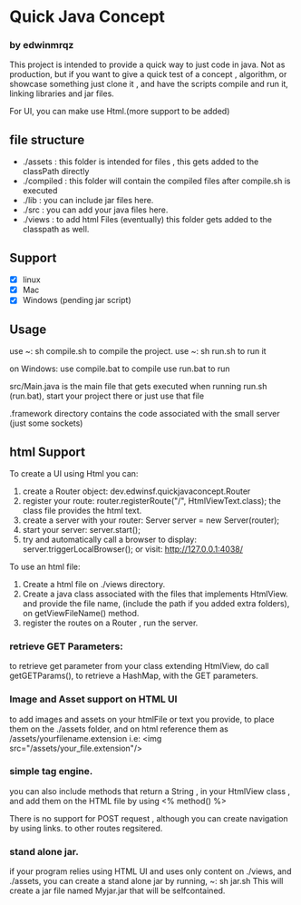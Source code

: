 # Quick Java Concept

### by edwinmrqz

This project is intended to provide a quick way to just code in java.
Not as production, but if you want to give a quick test of a concept , algorithm, or showcase something
just clone it , and have the scripts compile and run it, linking libraries and jar files. 

For UI, you can make use Html.(more support to be added)

## file structure

* ./assets : this folder is intended for files , this gets added to the classPath directly
* ./compiled : this folder will contain the compiled files after compile.sh is executed
* ./lib : you can include jar files here.
* ./src : you can add your java files here.
* ./views : to add html Files (eventually) this folder gets added to the classpath as well.

## Support
- [x] linux
- [x] Mac
- [x] Windows (pending jar script)

## Usage

use ~: sh compile.sh to compile the project.
use ~: sh run.sh to run it

on Windows: 
use compile.bat to compile
use run.bat to run

src/Main.java is the main file that gets executed when running run.sh (run.bat), start your project there or just use that file

.framework directory contains the code associated with the small server (just some sockets)


## html Support
To create a UI using Html you can: 

1. create a Router object: dev.edwinsf.quickjavaconcept.Router
2. register your route: router.registerRoute("/", HtmlViewText.class); the class file provides the html text.
3. create a server with your router: Server server = new Server(router);
4. start your server:  server.start();
5. try and automatically call a browser to display:  server.triggerLocalBrowser(); or visit: http://127.0.0.1:4038/ 

To use an html file: 

1. Create a html file on ./views directory. 
2. Create a java class associated with the files that implements HtmlView. and provide the file name, (include the path if you added extra folders), on getViewFileName() method. 
3. register the routes on a Router , run the server.

### retrieve GET Parameters: 
to retrieve get parameter from your class extending HtmlView, do call getGETParams(), to retrieve a HashMap, with the GET parameters.

### Image and Asset support on HTML UI
to add images and assets on your htmlFile or text you provide, to place them on the ./assets folder, and on html reference them as /assets/yourfilename.extension
i.e: <img src=\"/assets/your_file.extension\"/>

### simple tag engine. 
you can also include methods that return a String , in your HtmlView class , and add them on the HTML file by using <% method() %> 

There is no support for POST request , although you can create navigation by using links. to other routes regsitered.

### stand alone jar. 
if your program relies using HTML UI and uses only content on ./views, and ./assets, you can create a stand alone jar by running, 
~: sh jar.sh
This will create a jar file named Myjar.jar that will be selfcontained.
